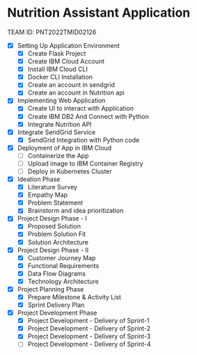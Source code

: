 # Nutrition Assistant Application

TEAM ID: PNT2022TMID02126

- [x] Setting Up Application Environment
  - [x] Create Flask Project
  - [x] Create IBM Cloud Account
  - [x] Install IBM Cloud CLI
  - [x] Docker CLI Installation
  - [x] Create an account in sendgrid
  - [x] Create an account in Nutrition api
- [x] Implementing Web Application
  - [x] Create UI to interact with Application
  - [x] Create IBM DB2 And Connect with Python
  - [x] Integrate Nutrition API
- [x] Integrate SendGrid Service
  - [x] SendGrid Integration with Python code
- [x] Deployment of App in IBM Cloud
  - [ ] Containerize the App
  - [ ] Upload image to IBM Container Registry
  - [ ] Deploy in Kubernetes Cluster
- [x] Ideation Phase
  - [x] Literature Survey
  - [x] Empathy Map
  - [x] Problem Statement
  - [x] Brainstorm and idea prioritization
- [x] Project Design Phase - I
  - [x] Proposed Solution
  - [x] Problem Solution Fit
  - [x] Solution Architecture
- [x] Project Design Phase - II
  - [x] Customer Journey Map
  - [x] Functional Requirements
  - [x] Data Flow Diagrams
  - [x] Technology Architecture
- [x] Project Planning Phase
  - [x] Prepare Milestone & Activity List
  - [x] Sprint Delivery Plan
- [x] Project Development Phase
  - [x] Project Development - Delivery of Sprint-1
  - [x] Project Development - Delivery of Sprint-2
  - [x] Project Development - Delivery of Sprint-3
  - [ ] Project Development - Delivery of Sprint-4
